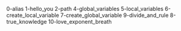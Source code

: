 0-alias
1-hello_you
2-path
4-global_variables 
5-local_variables
6-create_local_variable
7-create_global_variable
9-divide_and_rule
8-true_knowledge
10-love_exponent_breath
